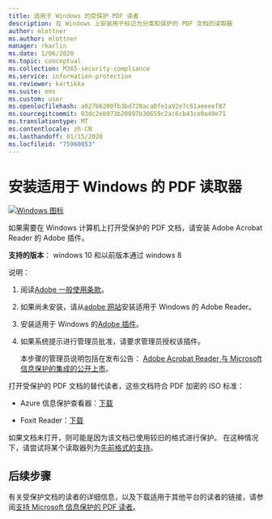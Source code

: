 ```yaml
---
title: 适用于 Windows 的受保护 PDF 读者
description: 在 Windows 上安装用于标记为分类和保护的 PDF 文档的读取器
author: mlottner
ms.author: mlottner
manager: rkarlin
ms.date: 1/06/2020
ms.topic: conceptual
ms.collection: M365-security-compliance
ms.service: information-protection
ms.reviewer: kartikka
ms.suite: ems
ms.custom: user
ms.openlocfilehash: a027b6200fb3bd728aca8fe1a92e7c61aeeeef87
ms.sourcegitcommit: 03dc2eb973b20897b30659c2ac6cb43ce0a40e71
ms.translationtype: MT
ms.contentlocale: zh-CN
ms.lasthandoff: 01/15/2020
ms.locfileid: "75960853"
---
```

# <a name="install-a-pdf-reader-for-windows"></a>安装适用于 Windows 的 PDF 读取器

[![Windows 图标](../media/develop/windows-icon.png)](https://go.microsoft.com/fwlink/?linkid=2050049)

如果需要在 Windows 计算机上打开受保护的 PDF 文档，请安装 Adobe Acrobat Reader 的 Adobe 插件。

**支持的版本**： windows 10 和以前版本通过 windows 8

说明： 

1. 阅读[Adobe 一般使用条款](https://www.adobe.com/legal/terms.html)。

2. 如果尚未安装，请从[adobe 网站](https://www.adobe.com/)安装适用于 Windows 的 Adobe Reader。

3. 安装适用于 Windows 的[Adobe 插件](https://go.microsoft.com/fwlink/?linkid=2050049)。

4. 如果系统提示进行管理员批准，请要求管理员授权该插件。
    
    本步骤的管理员说明包括在发布公告： [Adobe Acrobat Reader 与 Microsoft 信息保护的集成的公开上市](https://techcommunity.microsoft.com/t5/Azure-Information-Protection/General-Availability-of-Adobe-Acrobat-Reader-integration-with/ba-p/298396)。

打开受保护的 PDF 文档的替代读者，这些文档符合 PDF 加密的 ISO 标准：

- Azure 信息保护查看器：[下载](https://go.microsoft.com/fwlink/?linkid=838993)

- Foxit Reader：[下载](https://www.foxitsoftware.com/pdf-reader/)


如果文档未打开，则可能是因为该文档已使用较旧的格式进行保护。 在这种情况下，请尝试将某个读取器列为[先前格式的支持](protected-pdf-readers.md#support-for-previous-formats)。

## <a name="next-steps"></a>后续步骤

有关受保护文档的读者的详细信息，以及下载适用于其他平台的读者的链接，请参阅[支持 Microsoft 信息保护的 PDF 读者](protected-pdf-readers.md)。


